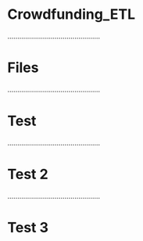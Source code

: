 # Crowdfunding_ETL

...............................................
# Files
...............................................
# Test
...............................................
# Test 2
...............................................
# Test 3
